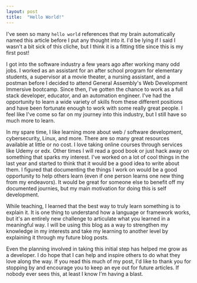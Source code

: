 ```yaml
---
layout: post
title:  "Hello World!"
---
```

I've seen so many `hello world` references that my brain automatically named this article before I put any thought into it. I'd be lying if I said I wasn't a bit sick of this cliche, but I think it is a fitting title since this is my first post!

I got into the software industry a few years ago after working many odd jobs. I worked as an assistant for an after school program for elementary students, a supervisor at a movie theater, a nursing assistant, and a postman before I decided to attend General Assembly's Web Development Immersive bootcamp. Since then, I've gotten the chance to work as a full stack developer, educator, and an automation engineer. I've had the opportunity to learn a wide variety of skills from these different positions and have been fortunate enough to work with some really great people. I feel like I've come so far on my journey into this industry, but I still have so much more to learn.

In my spare time, I like learning more about web / software development, cybersecurity, Linux, and more. There are so many great resources available at little or no cost. I love taking online courses through services like Udemy or edx. Other times I will read a good book or just hack away on something that sparks my interest. I've worked on a lot of cool things in the last year and started to think that it would be a good idea to write about them. I figured that documenting the things I work on would be a good opportunity to help others learn (even if one person learns one new thing from my endeavors). It would be great for someone else to benefit off my documented journies, but my main motivation for doing this is self development.

While teaching, I learned that the best way to truly learn something is to explain it. It is one thing to understand how a language or framework works, but it's an entirely new challenge to articulate what you learned in a meaningful way. I will be using this blog as a way to strengthen my knowledge in my interests and take my learning to another level by explaining it through my future blog posts.

Even the planning involved in taking this initial step has helped me grow as a developer. I do hope that I can help and inspire others to do what they love along the way.
If you read this much of my post, I'd like to thank you for stopping by and encourage you to keep an eye out for future articles.
If nobody ever sees this, at least I know I'm having a blast.
